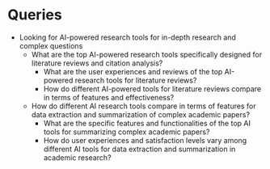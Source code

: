 # Queries

- Looking for AI-powered research tools for in-depth research and complex questions
    - What are the top AI-powered research tools specifically designed for literature reviews and citation analysis?
        - What are the user experiences and reviews of the top AI-powered research tools for literature reviews?
        - How do different AI-powered tools for literature reviews compare in terms of features and effectiveness?
    - How do different AI research tools compare in terms of features for data extraction and summarization of complex academic papers?
        - What are the specific features and functionalities of the top AI tools for summarizing complex academic papers?
        - How do user experiences and satisfaction levels vary among different AI tools for data extraction and summarization in academic research?
